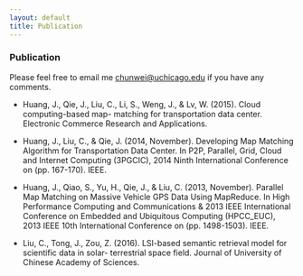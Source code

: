 ```yaml
---
layout: default
title: Publication
---
```


### Publication

Please feel free to email me <chunwei@uchicago.edu> if you have any comments. 

* Huang, J., Qie, J., Liu, C., Li, S., Weng, J., & Lv, W. (2015). Cloud computing-based map- matching for transportation data center. Electronic Commerce Research and Applications.

* Huang, J., Liu, C., & Qie, J. (2014, November). Developing Map Matching Algorithm for Transportation Data Center. In P2P, Parallel, Grid, Cloud and Internet Computing (3PGCIC), 2014 Ninth International Conference on (pp. 167-170). IEEE.

* Huang, J., Qiao, S., Yu, H., Qie, J., & Liu, C. (2013, November). Parallel Map Matching on Massive Vehicle GPS Data Using MapReduce. In High Performance Computing and Communications & 2013 IEEE International Conference on Embedded and Ubiquitous Computing (HPCC_EUC), 2013 IEEE 10th International Conference on (pp. 1498-1503). IEEE.

* Liu, C., Tong, J., Zou, Z. (2016). LSI-based semantic retrieval model for scientific data in solar- terrestrial space field. Journal of University of Chinese Academy of Sciences.
